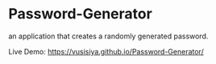 # Password-Generator
an application that creates a randomly generated password.

Live Demo:  https://vusisiya.github.io/Password-Generator/

